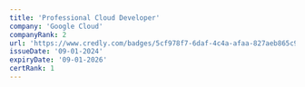 ```yaml
---
title: 'Professional Cloud Developer'
company: 'Google Cloud'
companyRank: 2
url: 'https://www.credly.com/badges/5cf978f7-6daf-4c4a-afaa-827aeb865c90/'
issueDate: '09-01-2024'
expiryDate: '09-01-2026'
certRank: 1
---
```

